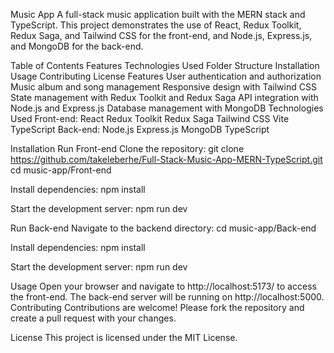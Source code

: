 Music App
A full-stack music application built with the MERN stack and TypeScript. This project demonstrates the use of React, Redux Toolkit, Redux Saga, and Tailwind CSS for the front-end, and Node.js, Express.js, and MongoDB for the back-end.

Table of Contents
Features
Technologies Used
Folder Structure
Installation
Usage
Contributing
License
Features
User authentication and authorization
Music album and song management
Responsive design with Tailwind CSS
State management with Redux Toolkit and Redux Saga
API integration with Node.js and Express.js
Database management with MongoDB
Technologies Used
Front-end:
React
Redux Toolkit
Redux Saga
Tailwind CSS
Vite
TypeScript
Back-end:
Node.js
Express.js
MongoDB
TypeScript

Installation
Run Front-end
Clone the repository:
git clone https://github.com/takeleberhe/Full-Stack-Music-App-MERN-TypeScript.git
cd music-app/Front-end

Install dependencies:
npm install

Start the development server:
npm run dev

Run Back-end
Navigate to the backend directory:
cd music-app/Back-end

Install dependencies:
npm install

Start the development server:
npm run dev

Usage
Open your browser and navigate to http://localhost:5173/ to access the front-end.
The back-end server will be running on http://localhost:5000.
Contributing
Contributions are welcome! Please fork the repository and create a pull request with your changes.

License
This project is licensed under the MIT License.